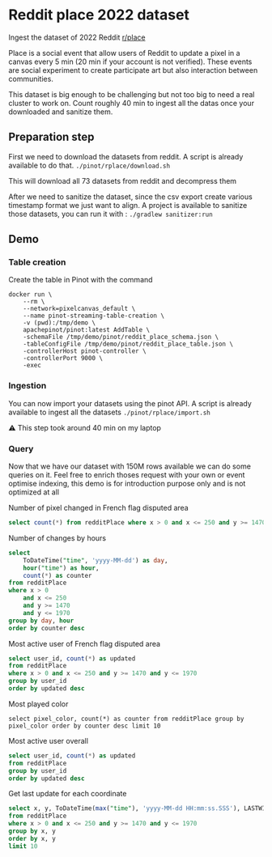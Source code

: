 # Reddit place 2022 dataset

Ingest the dataset of 2022 Reddit [r/place](https://www.reddit.com/r/place/comments/txvk2d/rplace_datasets_april_fools_2022/)

Place is a social event that allow users of Reddit to update a pixel in a canvas every 5 min (20 min if your account is not verified).
These events are social experiment to create participate art but also interaction between communities.

This dataset is big enough to be challenging but not too big to need a real cluster to work on.
Count roughly 40 min to ingest all the datas once your downloaded and sanitize them.

## Preparation step

First we need to download the datasets from reddit. A script is already available to do that.
`./pinot/rplace/download.sh`

This will download all 73 datasets from reddit and decompress them

After we need to sanitize the dataset, since the csv export create various timestamp format we just want to align.
A project is available to sanitize those datasets, you can run it with :
`./gradlew sanitizer:run`


## Demo

### Table creation

Create the table in Pinot with the command
```
docker run \
    --rm \
    --network=pixelcanvas_default \
    --name pinot-streaming-table-creation \
    -v (pwd):/tmp/demo \
    apachepinot/pinot:latest AddTable \
    -schemaFile /tmp/demo/pinot/reddit_place_schema.json \
    -tableConfigFile /tmp/demo/pinot/reddit_place_table.json \
    -controllerHost pinot-controller \
    -controllerPort 9000 \
    -exec
```

### Ingestion

You can now import your datasets using the pinot API. A script is already available to ingest all the datasets
`./pinot/rplace/import.sh`

:warning: This step took around 40 min on my laptop

### Query

Now that we have our dataset with 150M rows available we can do some queries on it.
Feel free to enrich thoses request with your own or event optimise indexing, this demo is for introduction purpose only and is not optimized at all


Number of pixel changed in French flag disputed area
```sql
select count(*) from redditPlace where x > 0 and x <= 250 and y >= 1470 and y <= 1970
```

Number of changes by hours
```sql
select
    ToDateTime("time", 'yyyy-MM-dd') as day,
    hour("time") as hour,
    count(*) as counter
from redditPlace
where x > 0
    and x <= 250
    and y >= 1470
    and y <= 1970
group by day, hour
order by counter desc
```

Most active user of French flag disputed area
```sql
select user_id, count(*) as updated
from redditPlace
where x > 0 and x <= 250 and y >= 1470 and y <= 1970
group by user_id
order by updated desc
```

Most played color
```
select pixel_color, count(*) as counter from redditPlace group by pixel_color order by counter desc limit 10
```

Most active user overall
```sql
select user_id, count(*) as updated
from redditPlace
group by user_id
order by updated desc
```

Get last update for each coordinate
```sql
select x, y, ToDateTime(max("time"), 'yyyy-MM-dd HH:mm:ss.SSS'), LASTWITHTIME(user_id, "time", 'STRING'), LASTWITHTIME(pixel_color, "time", 'STRING')
from redditPlace
where x > 0 and x <= 250 and y >= 1470 and y <= 1970
group by x, y
order by x, y
limit 10
```